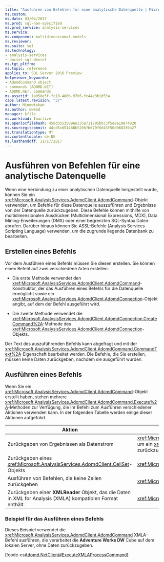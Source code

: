 ```yaml
---
title: "Ausführen von Befehlen für eine analytische Datenquelle | Microsoft Docs"
ms.custom: 
ms.date: 03/04/2017
ms.prod: sql-non-specified
ms.prod_service: analysis-services
ms.service: 
ms.component: multidimensional-models
ms.reviewer: 
ms.suite: sql
ms.technology:
- analysis-services
- docset-sql-devref
ms.tgt_pltfrm: 
ms.topic: reference
applies_to: SQL Server 2016 Preview
helpviewer_keywords:
- AdomdCommand object
- commands [ADOMD.NET]
- ADOMD.NET, commands
ms.assetid: 1a958e5f-fc18-480b-9706-fc44e3b1d534
caps.latest.revision: "37"
author: Minewiskan
ms.author: owend
manager: kfile
ms.workload: Inactive
ms.openlocfilehash: 450d3553509ee3358711705bbc3f5e8a10874820
ms.sourcegitcommit: 44cd5c651488b5296fb679f6d43f50d068339a27
ms.translationtype: MT
ms.contentlocale: de-DE
ms.lasthandoff: 11/17/2017
---
```

# <a name="executing-commands-against-an-analytical-data-source"></a>Ausführen von Befehlen für eine analytische Datenquelle
  Wenn eine Verbindung zu einer analytischen Datenquelle hergestellt wurde, können Sie ein <xref:Microsoft.AnalysisServices.AdomdClient.AdomdCommand>-Objekt verwenden, um Befehle für diese Datenquelle auszuführen und Ergebnisse von der Datenquelle zurückzugeben. Diese Befehle können mithilfe von multidimensionalen Ausdrücken (Multidimensional Expressions, MDX), Data Mining-Erweiterungen (DMX) oder einer begrenzten SQL-Syntax Daten abrufen. Darüber hinaus können Sie ASSL-Befehle (Analysis Services Scripting Language) verwenden, um die zugrunde liegende Datenbank zu bearbeiten.  
  
## <a name="creating-a-command"></a>Erstellen eines Befehls  
 Vor dem Ausführen eines Befehls müssen Sie diesen erstellen. Sie können einen Befehl auf zwei verschiedene Arten erstellen:  
  
-   Die erste Methode verwendet den <xref:Microsoft.AnalysisServices.AdomdClient.AdomdCommand>-Konstruktor, der das Ausführen eines Befehls für die Datenquelle ermöglicht sowie ein <xref:Microsoft.AnalysisServices.AdomdClient.AdomdConnection>-Objekt angibt, auf dem der Befehl ausgeführt wird.  
  
-   Die zweite Methode verwendet die <xref:Microsoft.AnalysisServices.AdomdClient.AdomdConnection.CreateCommand%2A>-Methode des <xref:Microsoft.AnalysisServices.AdomdClient.AdomdConnection>-Objekts.  
  
 Der Text des auszuführenden Befehls kann abgefragt und mit der <xref:Microsoft.AnalysisServices.AdomdClient.AdomdCommand.CommandText%2A>-Eigenschaft bearbeitet werden. Die Befehle, die Sie erstellen, müssen keine Daten zurückgeben, nachdem sie ausgeführt wurden.  
  
## <a name="running-a-command"></a>Ausführen eines Befehls  
 Wenn Sie ein <xref:Microsoft.AnalysisServices.AdomdClient.AdomdCommand>-Objekt erstellt haben, stehen mehrere <xref:Microsoft.AnalysisServices.AdomdClient.AdomdCommand.Execute%2A>-Methoden zur Verfügung, die Ihr Befehl zum Ausführen verschiedener Aktionen verwenden kann. In der folgenden Tabelle werden einige dieser Aktionen aufgeführt.  
  
|Aktion|Verwenden Sie diese Methode|  
|--------|---------------------|  
|Zurückgeben von Ergebnissen als Datenstrom|<xref:Microsoft.AnalysisServices.AdomdClient.AdomdCommand.ExecuteReader%2A>, um ein <xref:Microsoft.AnalysisServices.AdomdClient.AdomdDataReader>-Objekt zurückzugeben|  
|Zurückgeben eines <xref:Microsoft.AnalysisServices.AdomdClient.CellSet>-Objekts|<xref:Microsoft.AnalysisServices.AdomdClient.AdomdCommand.ExecuteCellSet%2A>|  
|Ausführen von Befehlen, die keine Zeilen zurückgeben|<xref:Microsoft.AnalysisServices.AdomdClient.AdomdCommand.ExecuteNonQuery%2A>|  
|Zurückgeben einer **XMLReader** Objekt, das die Daten in XML for Analysis (XMLA) kompatiblen Format enthält.|<xref:Microsoft.AnalysisServices.AdomdClient.AdomdCommand.ExecuteXmlReader%2A>|  
  
### <a name="example-of-running-a-command"></a>Beispiel für das Ausführen eines Befehls  
 Dieses Beispiel verwendet die <xref:Microsoft.AnalysisServices.AdomdClient.AdomdCommand> XMLA-Befehl ausführen, die verarbeitet die **Adventure Works DW** Cube auf dem lokalen Server, ohne Daten zurückzugeben.  
  
 [!code-cs[Adomd.NetClient#ExecuteXMLAProcessCommand](../../analysis-services/multidimensional-models-adomd-net-client/codesnippet/csharp/executing-commands-again_1.cs)]  
  
  
